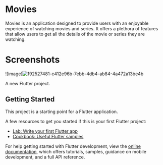 # Movies
Movies is an application designed to provide users with an enjoyable experience of watching movies and series. It offers a plethora of features that allow users to get all the details of the movie or series they are watching.

# Screenshots
![image]![192527481-c412e96b-7ebb-4db4-ab84-4a472a13be4b](https://user-images.githubusercontent.com/47110411/235758422-2dc21124-ca4a-4013-b3f6-1a1ca744ec58.png)

A new Flutter project.

## Getting Started

This project is a starting point for a Flutter application.

A few resources to get you started if this is your first Flutter project:

- [Lab: Write your first Flutter app](https://docs.flutter.dev/get-started/codelab)
- [Cookbook: Useful Flutter samples](https://docs.flutter.dev/cookbook)

For help getting started with Flutter development, view the
[online documentation](https://docs.flutter.dev/), which offers tutorials,
samples, guidance on mobile development, and a full API reference.

